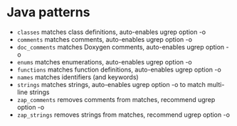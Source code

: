Java patterns
=============

- `classes` matches class definitions, auto-enables ugrep option -o
- `comments` matches comments, auto-enables ugrep option -o
- `doc_comments` matches Doxygen comments, auto-enables ugrep option -o
- `enums` matches enumerations, auto-enables ugrep option -o
- `functions` matches function definitions, auto-enables ugrep option -o
- `names` matches identifiers (and keywords)
- `strings` matches strings, auto-enables ugrep option -o to match multi-line strings
- `zap_comments` removes comments from matches, recommend ugrep option -o
- `zap_strings` removes strings from matches, recommend ugrep option -o
